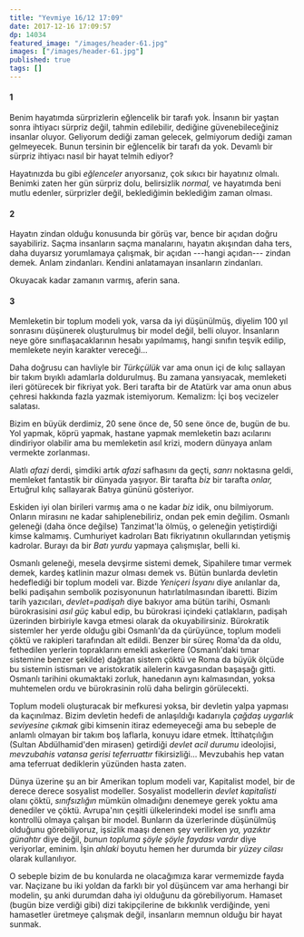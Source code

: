 ```yaml
---
title: "Yevmiye 16/12 17:09"
date: 2017-12-16 17:09:57
dp: 14034
featured_image: "/images/header-61.jpg"
images: ["/images/header-61.jpg"]
published: true
tags: []
---
```




#### 1

Benim hayatımda sürprizlerin eğlencelik bir tarafı yok. İnsanın bir yaştan sonra
ihtiyacı sürpriz değil, tahmin edilebilir, dediğine güvenebileceğiniz insanlar
oluyor. Geliyorum dediği zaman gelecek, gelmiyorum dediği zaman gelmeyecek.
Bunun tersinin bir eğlencelik bir tarafı da yok. Devamlı bir sürpriz ihtiyacı
nasıl bir hayat telmih ediyor? 

Hayatınızda bu gibi *eğlenceler* arıyorsanız, çok sıkıcı bir hayatınız olmalı.
Benimki zaten her gün sürpriz dolu, belirsizlik *normal,* ve hayatımda beni
mutlu edenler, sürprizler değil, beklediğimin beklediğim zaman olması.

#### 2

Hayatın zindan olduğu konusunda bir görüş var, bence bir açıdan doğru
sayabiliriz. Saçma insanların saçma manalarını, hayatın akışından daha ters,
daha duyarsız yorumlamaya çalışmak, bir açıdan ---hangi açıdan--- zindan demek.
Anlam zindanları. Kendini anlatamayan insanların zindanları. 

Okuyacak kadar zamanın varmış, aferin sana. 

#### 3

Memleketin bir toplum modeli yok, varsa da iyi düşünülmüş, diyelim 100 yıl
sonrasını düşünerek oluşturulmuş bir model değil, belli oluyor. İnsanların neye
göre sınıflaşacaklarının hesabı yapılmamış, hangi sınıfın teşvik edilip,
memlekete neyin karakter vereceği...

Daha doğrusu can havliyle bir *Türkçülük* var ama onun içi de kılıç sallayan bir
takım bıyıklı adamlarla doldurulmuş. Bu zamana yansıyacak, memleketi ileri
götürecek bir fikriyat yok. Beri tarafta bir de Atatürk var ama onun abus
çehresi hakkında fazla yazmak istemiyorum. Kemalizm: İçi boş vecizeler salatası.

Bizim en büyük derdimiz, 20 sene önce de, 50 sene önce de, bugün de bu. Yol
yapmak, köprü yapmak, hastane yapmak memleketin bazı acılarını dindiriyor
olabilir ama bu memleketin asıl krizi, modern dünyaya anlam vermekte zorlanması.

Alatlı *afazi* derdi, şimdiki artık *afazi* safhasını da geçti, *sanrı*
noktasına geldi, memleket fantastik bir dünyada yaşıyor. Bir tarafta *biz* bir
tarafta *onlar,* Ertuğrul kılıç sallayarak Batıya gününü gösteriyor. 

Eskiden iyi olan birileri varmış ama o ne kadar *biz* idik, onu bilmiyorum.
Onların mirasını ne kadar sahiplenebiliriz, ondan pek emin değilim. Osmanlı
geleneği (daha önce değilse) Tanzimat'la ölmüş, o geleneğin yetiştirdiği kimse
kalmamış. Cumhuriyet kadroları Batı fikriyatının okullarından yetişmiş kadrolar.
Burayı da bir *Batı yurdu* yapmaya çalışmışlar, belli ki. 

Osmanlı geleneği, mesela devşirme sistemi demek, Sipahilere tımar vermek demek,
kardeş katlinin mazur olması demek vs. Bütün bunlarda devletin hedeflediği bir
toplum modeli var. Bizde *Yeniçeri İsyanı* diye anılanlar da, belki padişahın
sembolik pozisyonunun hatırlatılmasından ibaretti. Bizim tarih yazıcıları,
*devlet=padişah* diye bakıyor ama bütün tarihi, Osmanlı bürokrasisini *asıl güç*
kabul edip, bu bürokrasi içindeki çatlakların, padişah üzerinden birbiriyle
kavga etmesi olarak da okuyabilirsiniz. Bürokratik sistemler her yerde olduğu
gibi Osmanlı'da da çürüyünce, toplum modeli çöktü ve rakipleri tarafından alt
edildi. Benzer bir süreç Roma'da da oldu, fethedilen yerlerin topraklarını
emekli askerlere (Osmanlı'daki tımar sistemine benzer şekilde) dağıtan sistem
çöktü ve Roma da büyük ölçüde bu sistemin istismarı ve aristokratik ailelerin
kavgasından başaşağı gitti. Osmanlı tarihini okumaktaki zorluk, hanedanın aynı
kalmasından, yoksa muhtemelen ordu ve bürokrasinin rolü daha belirgin görülecekti.

Toplum modeli oluşturacak bir mefkuresi yoksa, bir devletin yalpa yapması da
kaçınılmaz. Bizim devletin hedefi de anlaşıldığı kadarıyla *çağdaş uygarlık
seviyesine çıkmak* gibi kimsenin itiraz edemeyeceği ama bu sebeple de anlamlı
olmayan bir takım boş laflarla, konuyu idare etmek. İttihatçılığın (Sultan
Abdülhamid'den mirasen) getirdiği *devlet acil durumu* ideolojisi, *mevzubahis
vatansa gerisi teferruattır* fikirsizliği... Mevzubahis hep vatan ama teferruat
dediklerin yüzünden hasta zaten. 

Dünya üzerine şu an bir Amerikan toplum modeli var, Kapitalist model, bir de
derece derece sosyalist modeller. Sosyalist modellerin *devlet kapitalisti*
olanı çöktü, *sınıfsızlığın* mümkün olmadığını denemeye gerek yoktu ama
denediler ve çöktü. Avrupa'nın çeşitli ülkelerindeki model ise sınıflı ama
kontrollü olmaya çalışan bir model. Bunların da üzerlerinde düşünülmüş olduğunu
görebiliyoruz, işsizlik maaşı denen şey verilirken *ya, yazıktır günahtır* diye
değil, *bunun topluma şöyle şöyle faydası vardır* diye veriyorlar, eminim. İşin
*ahlaki* boyutu hemen her durumda bir *yüzey cilası* olarak kullanılıyor. 

O sebeple bizim de bu konularda ne olacağımıza karar vermemizde fayda var.
Naçizane bu iki yoldan da farklı bir yol düşüncem var ama herhangi bir modelin,
şu anki durumdan daha iyi olduğunu da görebiliyorum. Hamaset (bugün bize verdiği
gibi) dizi takipçilerine de bıkkınlık verdiğinde, yeni hamasetler üretmeye
çalışmak değil, insanların memnun olduğu bir hayat sunmak. 

